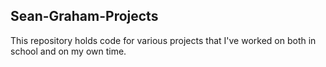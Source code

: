 ## Sean-Graham-Projects
This repository holds code for various projects that I've worked on both in school and on my own time.
